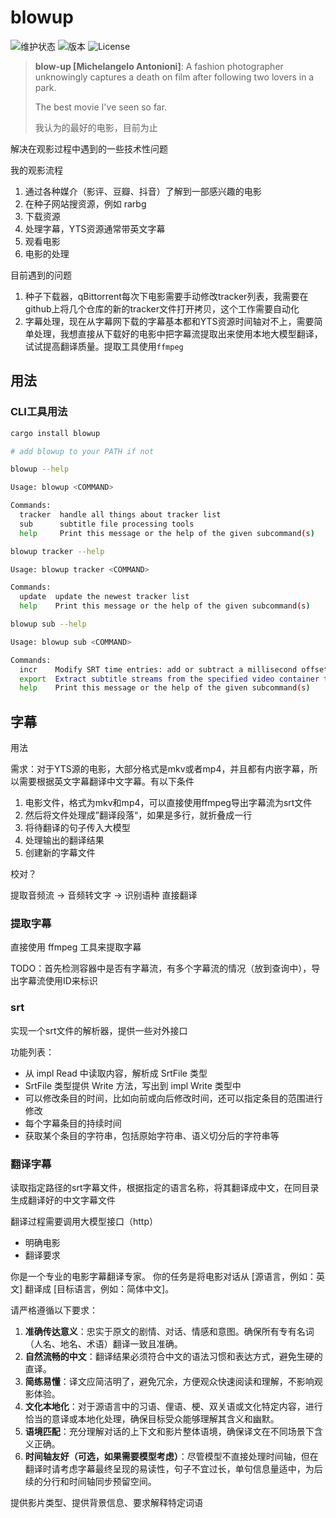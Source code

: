 # blowup

![维护状态](https://img.shields.io/badge/Status-Active-yellow?style=for-the-badge&logo=movistar&logoSize=wider) ![版本](https://img.shields.io/badge/Version-0.1.0-red?style=for-the-badge&logo=movistar&logoSize=wider) ![License](https://img.shields.io/badge/License-MIT-darkgreen?style=for-the-badge&logo=movistar&logoSize=wider)

> **blow-up [Michelangelo Antonioni]**: A fashion photographer unknowingly captures a death on film after following two lovers in a park.
>
> The best movie I've seen so far.
>
> 我认为的最好的电影，目前为止

解决在观影过程中遇到的一些技术性问题

我的观影流程

1. 通过各种媒介（影评、豆瓣、抖音）了解到一部感兴趣的电影
2. 在种子网站搜资源，例如 rarbg
3. 下载资源
4. 处理字幕，YTS资源通常带英文字幕
5. 观看电影
6. 电影的处理

目前遇到的问题

1. 种子下载器，qBittorrent每次下电影需要手动修改tracker列表，我需要在github上将几个仓库的新的tracker文件打开拷贝，这个工作需要自动化
2. 字幕处理，现在从字幕网下载的字幕基本都和YTS资源时间轴对不上，需要简单处理，我想直接从下载好的电影中把字幕流提取出来使用本地大模型翻译，试试提高翻译质量。提取工具使用`ffmpeg`

## 用法

### CLI工具用法

```bash
cargo install blowup

# add blowup to your PATH if not

blowup --help

Usage: blowup <COMMAND>

Commands:
  tracker  handle all things about tracker list
  sub      subtitle file processing tools
  help     Print this message or the help of the given subcommand(s)

blowup tracker --help

Usage: blowup tracker <COMMAND>

Commands:
  update  update the newest tracker list
  help    Print this message or the help of the given subcommand(s)

blowup sub --help

Usage: blowup sub <COMMAND>

Commands:
  incr    Modify SRT time entries: add or subtract a millisecond offset
  export  Extract subtitle streams from the specified video container to a designated location
  help    Print this message or the help of the given subcommand(s)
```

## 字幕

用法

需求：对于YTS源的电影，大部分格式是mkv或者mp4，并且都有内嵌字幕，所以需要根据英文字幕翻译中文字幕。有以下条件

1. 电影文件，格式为mkv和mp4，可以直接使用ffmpeg导出字幕流为srt文件
2. 然后将文件处理成”翻译段落“，如果是多行，就折叠成一行
3. 将待翻译的句子传入大模型
4. 处理输出的翻译结果
5. 创建新的字幕文件

校对？

提取音频流 -> 音频转文字 -> 识别语种 直接翻译

### 提取字幕

直接使用 ffmpeg 工具来提取字幕

TODO：首先检测容器中是否有字幕流，有多个字幕流的情况（放到查询中），导出字幕流使用ID来标识

### srt

实现一个srt文件的解析器，提供一些对外接口

功能列表：

* 从 impl Read 中读取内容，解析成 SrtFile 类型
* SrtFile 类型提供 Write 方法，写出到 impl Write 类型中
* 可以修改条目的时间，比如向前或向后修改时间，还可以指定条目的范围进行修改
* 每个字幕条目的持续时间
* 获取某个条目的字符串，包括原始字符串、语义切分后的字符串等

### 翻译字幕

读取指定路径的srt字幕文件，根据指定的语言名称，将其翻译成中文，在同目录生成翻译好的中文字幕文件

翻译过程需要调用大模型接口（http）

* 明确电影
* 翻译要求

你是一个专业的电影字幕翻译专家。
你的任务是将电影对话从 [源语言，例如：英文] 翻译成 [目标语言，例如：简体中文]。

请严格遵循以下要求：

1. **准确传达意义**：忠实于原文的剧情、对话、情感和意图。确保所有专有名词（人名、地名、术语）翻译一致且准确。
2. **自然流畅的中文**：翻译结果必须符合中文的语法习惯和表达方式，避免生硬的直译。
3. **简练易懂**：译文应简洁明了，避免冗余，方便观众快速阅读和理解，不影响观影体验。
4. **文化本地化**：对于源语言中的习语、俚语、梗、双关语或文化特定内容，进行恰当的意译或本地化处理，确保目标受众能够理解其含义和幽默。
5. **语境匹配**：充分理解对话的上下文和影片整体语境，确保译文在不同场景下含义正确。
6. **时间轴友好（可选，如果需要模型考虑）**：尽管模型不直接处理时间轴，但在翻译时请考虑字幕最终呈现的易读性，句子不宜过长，单句信息量适中，为后续的分行和时间轴同步预留空间。

提供影片类型、提供背景信息、要求解释特定词语
